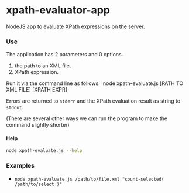 # xpath-evaluator-app
NodeJS app to evaluate XPath expressions on the server.


### Use

The application has 2 parameters and 0 options.

1. the path to an XML file. 
2. XPath expression.

Run it via the command line as follows: `node xpath-evaluate.js [PATH TO XML FILE] [XPATH EXPR]

Errors are returned to `stderr` and the XPath evaluation result as string to `stdout`. 

(There are several other ways we can run the program to make the command slightly shorter)

#### Help

```bash
node xpath-evaluate.js --help
```

### Examples

* `node xpath-evaluate.js /path/to/file.xml "count-selected( /path/to/select )"`

